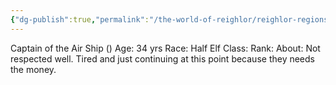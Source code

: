 ```yaml
---
{"dg-publish":true,"permalink":"/the-world-of-reighlor/reighlor-regions/kingdom-of-leloria/joleria/joleria-npc-s/kent-teppo/"}
---
```


Captain of the Air Ship ()
Age:  34 yrs
Race: Half Elf
Class: 
Rank: 
About: Not respected well. Tired and just continuing at this point because they needs the money. 